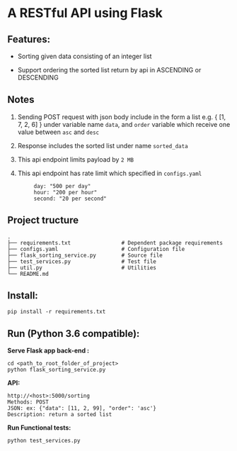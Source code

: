 # A RESTful API using Flask

## Features:
* Sorting given data consisting of an integer list

* Support ordering the sorted list return by api in ASCENDING or DESCENDING 

## Notes
1. Sending POST request with json body include  in the form a list e.g. { [1, 7, 2, 6] } under variable name `data`, and `order` variable which  receive one value between `asc` and `desc` 
2. Response includes the sorted list under name `sorted_data` 
3. This api endpoint limits payload by `2 MB`
4. This api endpoint has rate limit which specified in `configs.yaml`

        
            day: "500 per day"
            hour: "200 per hour"
            second: "20 per second"
        


## Project tructure

    .
    ├── requirements.txt                # Dependent package requirements
    ├── configs.yaml                    # Configuration file
    ├── flask_sorting_service.py        # Source file
    ├── test_services.py                # Test file
    ├── util.py                         # Utilities
    └── README.md


## Install:
```
pip install -r requirements.txt
```
## Run (Python 3.6 compatible):
**Serve Flask app back-end :**

```
cd <path_to_root_folder_of_project>
python flask_sorting_service.py
```


**API:**

```
http://<host>:5000/sorting
Methods: POST
JSON: ex: {"data": [11, 2, 99], "order": 'asc'}
Description: return a sorted list
```

**Run Functional tests:**
```
python test_services.py
```

